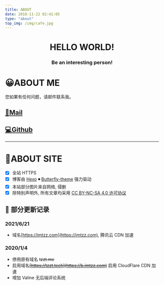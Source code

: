 ```yaml
---
title: ABOUT
date: 2018-11-22 02:41:05
type: "about"
top_img: /img/cafe.jpg
---
```


<center><h1>HELLO WORLD!</h1></center>
<center><h3>Be an interesting person!</h3></center>

# 😀ABOUT ME

您如果有任何问题，请邮件联系我。

## [📧Mail](mailto:tzzprc@outlook.com)

## [💻Github](https://github.com/tzzs)

---

# 🌌ABOUT SITE

- [x] 全站 HTTPS
- [x] 博客由 [Hexo](https://hexo.io/zh-cn/) ◾ [Butterfly-theme](https://butterfly.js.org/) 强力驱动
- [x] 本站部分图片来自网络, 侵删
- [x] 除特别声明外, 所有文章均采用 [CC BY-NC-SA 4.0 许可协议](https://creativecommons.org/licenses/by-nc-sa/4.0/)

## 📅 部分更新记录

### 2021/6/21

- 域名[https://imtzz.com](https://imtzz.com), 腾讯云 CDN 加速

<!-- ### 2020/2/24
- 启用域名[https://b.imtzz.com](https://b.imtzz.com)，Coding Pages直接访问

### 2020/2/2
- 停用原有域名 tzzt.tech
- 启用域名[https://blog.imtzz.com](https://b.imtzz.com)
- 启用 腾讯云 CDN 加速, 国外IP自动回源([https://github.com/tzzs](https://github.com/tzzs)) -->

### 2020/1/4

- 停用原有域名 ~~tzzt.me~~
- 启用域名~~[https://tzzt.tech](https://b.imtzz.com)~~ 启用 CloudFlare CDN 加速
- 增加 Valine 无后端评论系统

<!-- ### 2019/3/22
- 启用域名[https://tzzt.me](https://b.imtzz.com) 启用 CloudFlare CDN 加速 -->
